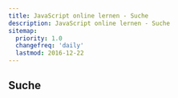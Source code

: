 ```yaml
---
title: JavaScript online lernen - Suche
description: JavaScript online lernen - Suche
sitemap:
  priority: 1.0
  changefreq: 'daily'
  lastmod: 2016-12-22
---
```


## Suche

<div id="tipue_search_content"></div>

<script>
var tipuesearch = {"pages": [
  {% for page in site.pages %}
    {% if page.url contains "/Suche/" or page.url contains "/Sitemap/" %}
    
    {% else %}
      {"title": "{{page.title | markdownify | strip_html | strip_newlines | xml_escape | replace: '"', '\"'}}", "text": "{{page.content | markdownify | strip_html | strip_newlines | xml_escape | replace: '"', '\"'}}", "tags": "", "url": "{{page.url}}"},
    {% endif %}
  {% endfor %}
  {"title": "", "text": "", "tags": "", "url": ""}
]};

var $j = jQuery.noConflict();

$j(document).ready(function() {
  $j('#tipue_search_input').tipuesearch({
    'mode': 'static',
    'show': 100,
    'showTitleCount': false,
    'minimumLength': 1
  });
});
</script>
